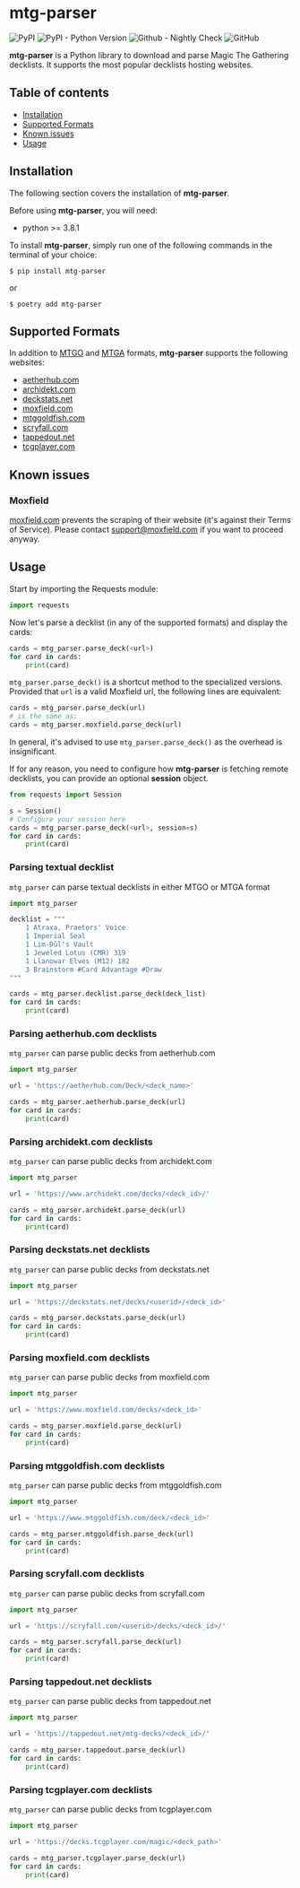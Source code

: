 # mtg-parser

![PyPI](https://img.shields.io/pypi/v/mtg-parser)
![PyPI - Python Version](https://img.shields.io/pypi/pyversions/mtg-parser)
![Github - Nightly Check](https://img.shields.io/github/actions/workflow/status/lheyberger/mtg-parser/nightly.yaml?label=Nightly%20check)
![GitHub](https://img.shields.io/github/license/lheyberger/mtg-parser)

**mtg-parser** is a Python library to download and parse Magic The Gathering decklists. It supports the most popular decklists hosting websites.


## Table of contents

- [Installation](#installation)
- [Supported Formats](#supported-formats)
- [Known issues](#known-issues)
- [Usage](#usage)


## Installation

The following section covers the installation of **mtg-parser**.

Before using **mtg-parser**, you will need:
- python >= 3.8.1

To install **mtg-parser**, simply run one of the following commands in the terminal of your choice:

```shell
$ pip install mtg-parser
```

or

```shell
$ poetry add mtg-parser
```


## Supported Formats

In addition to [MTGO](mtgo.com) and [MTGA](magic.wizards.com/mtgarena) formats, **mtg-parser** supports the following websites:
- [aetherhub.com](aetherhub.com)
- [archidekt.com](archidekt.com)
- [deckstats.net](deckstats.net)
- [moxfield.com](moxfield.com)
- [mtggoldfish.com](mtggoldfish.com)
- [scryfall.com](scryfall.com)
- [tappedout.net](tappedout.net)
- [tcgplayer.com](tcgplayer.com)


## Known issues

### Moxfield

[moxfield.com](moxfield.com) prevents the scraping of their website (it's against their Terms of Service).
Please contact support@moxfield.com if you want to proceed anyway.


## Usage

Start by importing the Requests module:

```python
import requests
```

Now let's parse a decklist (in any of the supported formats) and display the cards:

```python
cards = mtg_parser.parse_deck(<url>)
for card in cards:
	print(card)
```

`mtg_parser.parse_deck()` is a shortcut method to the specialized versions.
Provided that `url` is a valid Moxfield url, the following lines are equivalent:

```python
cards = mtg_parser.parse_deck(url)
# is the same as:
cards = mtg_parser.moxfield.parse_deck(url)
```

In general, it's advised to use `mtg_parser.parse_deck()` as the overhead is insignificant.

If for any reason, you need to configure how **mtg-parser** is fetching remote decklists, you can provide an optional **session** object.

```python
from requests import Session

s = Session()
# Configure your session here
cards = mtg_parser.parse_deck(<url>, session=s)
for card in cards:
	print(card)
```

### Parsing textual decklist

`mtg_parser` can parse textual decklists in either MTGO or MTGA format

```python
import mtg_parser

decklist = """
	1 Atraxa, Praetors' Voice
	1 Imperial Seal
	1 Lim-Dûl's Vault
	1 Jeweled Lotus (CMR) 319
	1 Llanowar Elves (M12) 182
	3 Brainstorm #Card Advantage #Draw
"""

cards = mtg_parser.decklist.parse_deck(deck_list)
for card in cards:
	print(card)
```

### Parsing aetherhub.com decklists

`mtg_parser` can parse public decks from aetherhub.com

```python
import mtg_parser

url = 'https://aetherhub.com/Deck/<deck_name>'

cards = mtg_parser.aetherhub.parse_deck(url)
for card in cards:
	print(card)
```


### Parsing archidekt.com decklists

`mtg_parser` can parse public decks from archidekt.com

```python
import mtg_parser

url = 'https://www.archidekt.com/decks/<deck_id>/'

cards = mtg_parser.archidekt.parse_deck(url)
for card in cards:
	print(card)
```


### Parsing deckstats.net decklists

`mtg_parser` can parse public decks from deckstats.net

```python
import mtg_parser

url = 'https://deckstats.net/decks/<userid>/<deck_id>'

cards = mtg_parser.deckstats.parse_deck(url)
for card in cards:
	print(card)
```


### Parsing moxfield.com decklists

`mtg_parser` can parse public decks from moxfield.com

```python
import mtg_parser

url = 'https://www.moxfield.com/decks/<deck_id>'

cards = mtg_parser.moxfield.parse_deck(url)
for card in cards:
	print(card)
```


### Parsing mtggoldfish.com decklists

`mtg_parser` can parse public decks from mtggoldfish.com

```python
import mtg_parser

url = 'https://www.mtggoldfish.com/deck/<deck_id>'

cards = mtg_parser.mtggoldfish.parse_deck(url)
for card in cards:
	print(card)
```


### Parsing scryfall.com decklists

`mtg_parser` can parse public decks from scryfall.com

```python
import mtg_parser

url = 'https://scryfall.com/<userid>/decks/<deck_id>/'

cards = mtg_parser.scryfall.parse_deck(url)
for card in cards:
	print(card)
```


### Parsing tappedout.net decklists

`mtg_parser` can parse public decks from tappedout.net

```python
import mtg_parser

url = 'https://tappedout.net/mtg-decks/<deck_id>/'

cards = mtg_parser.tappedout.parse_deck(url)
for card in cards:
	print(card)
```


### Parsing tcgplayer.com decklists

`mtg_parser` can parse public decks from tcgplayer.com

```python
import mtg_parser

url = 'https://decks.tcgplayer.com/magic/<deck_path>'

cards = mtg_parser.tcgplayer.parse_deck(url)
for card in cards:
	print(card)
```

